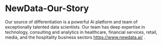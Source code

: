 # NewData-Our-Story
Our source of differentiation is a powerful Ai platform and team of exceptionally talented data scientists.  Our team has deep expertise in technology, consulting and analytics in healthcare, financial services, retail, media, and the hospitality business sectors https://www.newdata.ai/ .
